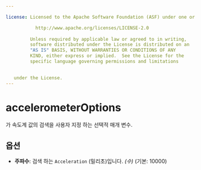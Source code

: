 ```yaml
---

license: Licensed to the Apache Software Foundation (ASF) under one or more contributor license agreements. See the NOTICE file distributed with this work for additional information regarding copyright ownership. The ASF licenses this file to you under the Apache License, Version 2.0 (the "License"); you may not use this file except in compliance with the License. You may obtain a copy of the License at

           http://www.apache.org/licenses/LICENSE-2.0
    
         Unless required by applicable law or agreed to in writing,
         software distributed under the License is distributed on an
         "AS IS" BASIS, WITHOUT WARRANTIES OR CONDITIONS OF ANY
         KIND, either express or implied.  See the License for the
         specific language governing permissions and limitations
    

   under the License.
---
```


# accelerometerOptions

가 속도계 값의 검색을 사용자 지정 하는 선택적 매개 변수.

## 옵션

*   **주파수**: 검색 하는 `Acceleration` (밀리초)입니다. *(수)* (기본: 10000)